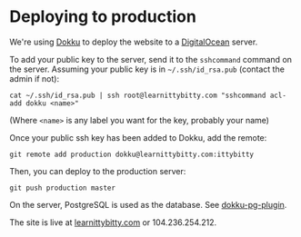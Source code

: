 # Deploying to production

We're using [Dokku](https://github.com/progrium/dokku) to deploy the website to a [DigitalOcean](https://www.digitalocean.com/) server.

To add your public key to the server, send it to the `sshcommand` command on the server. Assuming your public key is in `~/.ssh/id_rsa.pub` (contact the admin if not):

```shell
cat ~/.ssh/id_rsa.pub | ssh root@learnittybitty.com "sshcommand acl-add dokku <name>"
```

(Where `<name>` is any label you want for the key, probably your name)

Once your public ssh key has been added to Dokku, add the remote:

```shell
git remote add production dokku@learnittybitty.com:ittybitty
```

Then, you can deploy to the production server:

```shell
git push production master
```

On the server, PostgreSQL is used as the database. See [dokku-pg-plugin](https://github.com/Kloadut/dokku-pg-plugin).

The site is live at [learnittybitty.com](http://learnittybitty.com) or 104.236.254.212.
